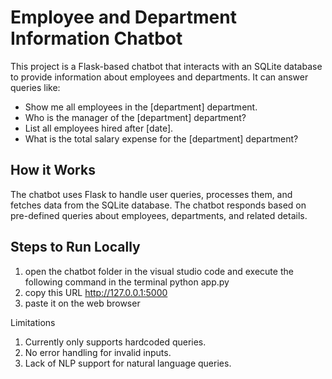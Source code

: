 # Employee and Department Information Chatbot

This project is a Flask-based chatbot that interacts with an SQLite database to provide information about employees and departments. It can answer queries like:

- Show me all employees in the [department] department.
- Who is the manager of the [department] department?
- List all employees hired after [date].
- What is the total salary expense for the [department] department?

## How it Works

The chatbot uses Flask to handle user queries, processes them, and fetches data from the SQLite database. The chatbot responds based on pre-defined queries about employees, departments, and related details.

## Steps to Run Locally
1. open the chatbot folder in the visual studio code and execute the following command in the terminal
   python app.py
2. copy this URL http://127.0.0.1:5000
3. paste it on the web browser

Limitations
1. Currently only supports hardcoded queries.
2. No error handling for invalid inputs.
3. Lack of NLP support for natural language queries.
